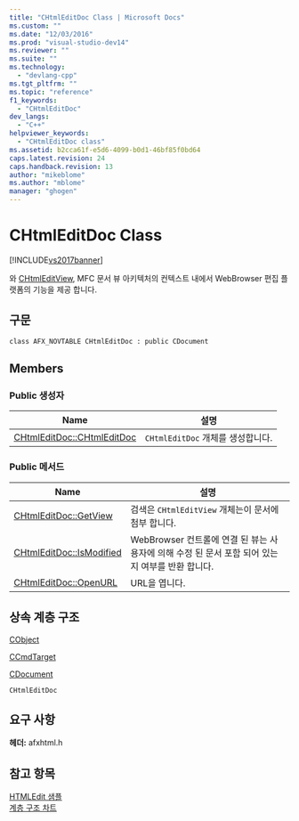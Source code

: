 ```yaml
---
title: "CHtmlEditDoc Class | Microsoft Docs"
ms.custom: ""
ms.date: "12/03/2016"
ms.prod: "visual-studio-dev14"
ms.reviewer: ""
ms.suite: ""
ms.technology: 
  - "devlang-cpp"
ms.tgt_pltfrm: ""
ms.topic: "reference"
f1_keywords: 
  - "CHtmlEditDoc"
dev_langs: 
  - "C++"
helpviewer_keywords: 
  - "CHtmlEditDoc class"
ms.assetid: b2cca61f-e5d6-4099-b0d1-46bf85f0bd64
caps.latest.revision: 24
caps.handback.revision: 13
author: "mikeblome"
ms.author: "mblome"
manager: "ghogen"
---
```

# CHtmlEditDoc Class
[!INCLUDE[vs2017banner](../../assembler/inline/includes/vs2017banner.md)]

와  [CHtmlEditView](../../mfc/reference/chtmleditview-class.md), MFC 문서 뷰 아키텍처의 컨텍스트 내에서 WebBrowser 편집 플랫폼의 기능을 제공 합니다.  
  
## 구문  
  
```  
class AFX_NOVTABLE CHtmlEditDoc : public CDocument  
```  
  
## Members  
  
### Public 생성자  
  
|Name|설명|  
|----------|--------|  
|[CHtmlEditDoc::CHtmlEditDoc](../Topic/CHtmlEditDoc::CHtmlEditDoc.md)|`CHtmlEditDoc` 개체를 생성합니다.|  
  
### Public 메서드  
  
|Name|설명|  
|----------|--------|  
|[CHtmlEditDoc::GetView](../Topic/CHtmlEditDoc::GetView.md)|검색은 `CHtmlEditView` 개체는이 문서에 첨부 합니다.|  
|[CHtmlEditDoc::IsModified](../Topic/CHtmlEditDoc::IsModified.md)|WebBrowser 컨트롤에 연결 된 뷰는 사용자에 의해 수정 된 문서 포함 되어 있는지 여부를 반환 합니다.|  
|[CHtmlEditDoc::OpenURL](../Topic/CHtmlEditDoc::OpenURL.md)|URL을 엽니다.|  
  
## 상속 계층 구조  
 [CObject](../../mfc/reference/cobject-class.md)  
  
 [CCmdTarget](../../mfc/reference/ccmdtarget-class.md)  
  
 [CDocument](../../mfc/reference/cdocument-class.md)  
  
 `CHtmlEditDoc`  
  
## 요구 사항  
 **헤더:** afxhtml.h  
  
## 참고 항목  
 [HTMLEdit 샘플](../../top/visual-cpp-samples.md)   
 [계층 구조 차트](../../mfc/hierarchy-chart.md)